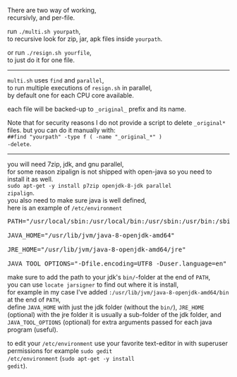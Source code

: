 There are two way of working,  
recursivly, and per-file.  

run <code>./multi.sh yourpath</code>,  
to recursive look for zip, jar, apk files inside <code>yourpath</code>.  

or run <code>./resign.sh yourfile</code>,  
to just do it for one file.  

<hr/>

<code>multi.sh</code> uses <code>find</code> and <code>parallel</code>,  
to run multiple executions of <code>resign.sh</code> in parallel,  
by default one for each CPU core available.  

each file will be backed-up to <code>&lowbar;original&lowbar;</code> prefix and its name.  

Note that for security reasons I do not provide a script to delete <code>&lowbar;original*</code> files. 
but you can do it manually with:  
<code>##find "yourpath" -type f \( -name "&lowbar;original&lowbar;*" \) -delete</code>.  

<hr/>

you will need 7zip, jdk, and gnu parallel,  
for some reason zipalign is not shipped with open-java so you need to install it as well.  
<code>sudo apt-get -y install p7zip openjdk-8-jdk parallel zipalign</code>.  
you also need to make sure java is well defined,  
here is an example of <code>/etc/environment</code>

<pre>
PATH="/usr/local/sbin:/usr/local/bin:/usr/sbin:/usr/bin:/sbin:/bin:/usr/games:/usr/local/games:/snap/bin:/usr/lib/jvm/java-8-openjdk-amd64/bin"

JAVA&lowbar;HOME="/usr/lib/jvm/java-8-openjdk-amd64"

JRE&lowbar;HOME="/usr/lib/jvm/java-8-openjdk-amd64/jre"

JAVA&lowbar;TOOL&lowbar;OPTIONS="-Dfile.encoding=UTF8 -Duser.language=en"
</pre>

make sure to add the path to your jdk's <code>bin/</code>-folder at the end of <code>PATH</code>,  
you can use <code>locate jarsigner</code> to find out where it is install,  
for example in my case I've added <code>:/usr/lib/jvm/java-8-openjdk-amd64/bin</code> at the end of <code>PATH</code>,  
define <code>JAVA&lowbar;HOME</code> with just the jdk folder (without the <code>bin/</code>), <code>JRE&lowbar;HOME</code> (optional) with the jre folder it is usually a sub-folder of the jdk folder, and <code>JAVA&lowbar;TOOL&lowbar;OPTIONS</code> (optional) for extra arguments passed for each java program (useful).  

to edit your <code>/etc/environment</code> use your favorite text-editor in with superuser permissions for example <code>sudo gedit /etc/environment</code> (<code>sudo apt-get -y install gedit</code>).  

